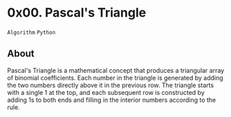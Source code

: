 # 0x00. Pascal's Triangle
`Algorithm` `Python`

## About
Pascal's Triangle is a mathematical concept that produces a triangular array of binomial coefficients. Each number in the triangle is generated by adding the two numbers directly above it in the previous row. The triangle starts with a single 1 at the top, and each subsequent row is constructed by adding 1s to both ends and filling in the interior numbers according to the rule.
